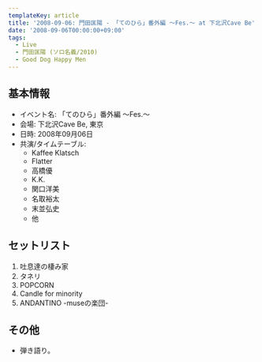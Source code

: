 ```yaml
---
templateKey: article
title: '2008-09-06: 門田匡陽 - 「てのひら」番外編 ～Fes.～ at 下北沢Cave Be'
date: '2008-09-06T00:00:00+09:00'
tags:
  - Live
  - 門田匡陽 (ソロ名義/2010)
  - Good Dog Happy Men
---
```

## 基本情報

* イベント名: 「てのひら」番外編 ～Fes.～
* 会場: 下北沢Cave Be, 東京
* 日時: 2008年09月06日
* 共演/タイムテーブル:
  * Kaffee Klatsch
  * Flatter
  * 高橋優
  * K.K.
  * 関口洋美
  * 名取裕太
  * 末並弘史
  * 他

## セットリスト

1. 吐息達の棲み家
1. タネリ
1. POPCORN
1. Candle for minority
1. ANDANTINO -museの楽団-

## その他

* 弾き語り。
